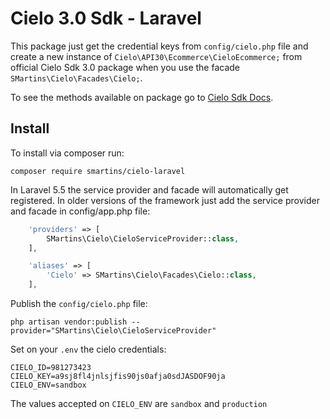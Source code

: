 # Cielo 3.0 Sdk - Laravel

This package just get the credential keys from `config/cielo.php` file and create a new instance of `Cielo\API30\Ecommerce\CieloEcommerce;` from official Cielo Sdk 3.0 package when you use the facade `SMartins\Cielo\Facades\Cielo;`.

To see the methods available on package go to [Cielo Sdk Docs](https://github.com/DeveloperCielo/API-3.0-PHP).

## Install

To install via composer run:

```
composer require smartins/cielo-laravel
```

In Laravel 5.5 the service provider and facade will automatically get registered. In older versions of the framework just add the service provider and facade in config/app.php file:

```php
    'providers' => [
        SMartins\Cielo\CieloServiceProvider::class,
    ],

    'aliases' => [
        'Cielo' => SMartins\Cielo\Facades\Cielo::class,
    ],
```

Publish the `config/cielo.php` file:

```
php artisan vendor:publish --provider="SMartins\Cielo\CieloServiceProvider"
```

Set on your `.env` the cielo credentials:

```
CIELO_ID=981273423
CIELO_KEY=a9sj8fl4jnlsjfis90js0afja0sdJASDOF90ja
CIELO_ENV=sandbox
```

The values accepted on `CIELO_ENV` are `sandbox` and `production`
